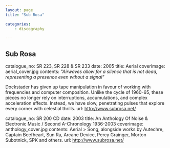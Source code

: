 ```yaml
---
layout: page
title: "Sub Rosa"

categories:
    - discography

---
```


## Sub Rosa



catalogue_no: SR 223, SR 228 &amp; SR 233
date: 2005
title: Aerial
coverimage: aerial_cover.jpg
contents: *&quot;Airwaves allow for a silence that is not dead, representing a presence even wthout a signal&quot;*</p><p>Dockstader has given up tape manipulation in favour of working with frequencies and computer composition. Unlike the cycle of 1960-65, these pieces no longer rely on interruptions, accumulations, and complex acceleration effects. Instead, we have slow, penetrating pulses that explore every corner with celestial thrills.
url: http://www.subrosa.net/

catalogue_no: SR 200 CD
date: 2003
title: An Anthology Of Noise &amp; Electronic Music / Second A-Chronology 1936-2003
coverimage: anthology_cover.jpg
contents: Aerial > Song, alongside works by Autechre, Captain Beefheart, Sun Ra, Arcane Device, Percy Grainger, Morton Subotnick, SPK and others.
url: http://www.subrosa.net/

